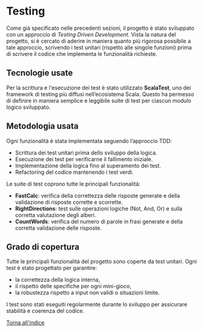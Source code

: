 # Testing

Come già specificato nelle precedenti sezioni, il progetto è stato sviluppato con un approccio di *Testing Driven Development*. Vista la natura del progetto, si è cercato di aderire in maniera quanto più rigorosa possibile a tale approccio, scrivendo i test unitari (rispetto alle singole funzioni) prima di scrivere il codice che implementa le funzionalità richieste.

## Tecnologie usate

Per la scrittura e l'esecuzione dei test è stato utilizzato **ScalaTest**, uno dei framework di testing più diffusi nell’ecosistema Scala. Questo ha permesso di definire in maniera semplice e leggibile suite di test per ciascun modulo logico sviluppato.

## Metodologia usata

Ogni funzionalità è stata implementata seguendo l’approccio TDD:

- Scrittura dei test unitari prima dello sviluppo della logica.
- Esecuzione dei test per verificarne il fallimento iniziale.
- Implementazione della logica fino al superamento dei test.
- Refactoring del codice mantenendo i test verdi.

Le suite di test coprono tutte le principali funzionalità:

- **FastCalc**: verifica della correttezza delle risposte generate e della validazione di risposte corrette e scorrette.
- **RightDirections**: test sulle operazioni logiche (Not, And, Or) e sulla corretta valutazione degli alberi.
- **CountWords**: verifica del numero di parole in frasi generate e della corretta validazione delle risposte.

## Grado di copertura

Tutte le principali funzionalità del progetto sono coperte da test unitari. Ogni test è stato progettato per garantire:

- la correttezza della logica interna,
- il rispetto delle specifiche per ogni mini-gioco,
- la robustezza rispetto a input non validi o situazioni limite.

I test sono stati eseguiti regolarmente durante lo sviluppo per assicurare stabilità e coerenza del codice.

[Torna all'indice](index.md)
